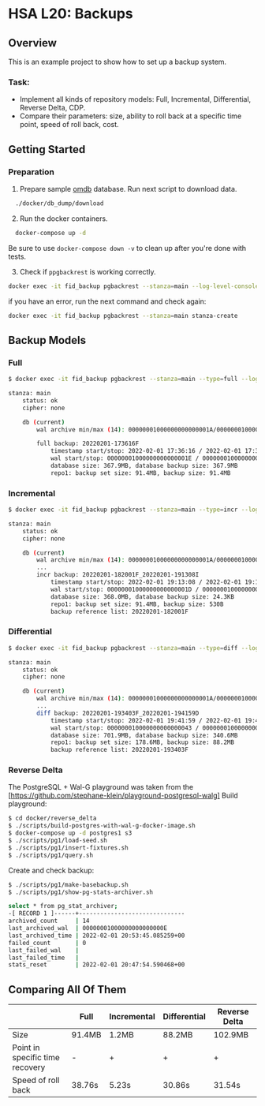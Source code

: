 # HSA L20: Backups

## Overview
This is an example project to show how to set up a backup system.

### Task:
* Implement all kinds of repository models: Full, Incremental, Differential, Reverse Delta, CDP.
* Compare their parameters: size, ability to roll back at a specific time point, speed of roll back, cost.


## Getting Started

### Preparation

1. Prepare sample [omdb](https://github.com/credativ/omdb-postgresql) database. Run next script to download data.
```bash
  ./docker/db_dump/download
```
2. Run the docker containers.
```bash
  docker-compose up -d
```

Be sure to use ```docker-compose down -v``` to clean up after you're done with tests.

3. Check if `ppgbackrest` is working correctly.
```bash
docker exec -it fid_backup pgbackrest --stanza=main --log-level-console=info check
```
if you have an error, run the next command and check again:
```bash
docker exec -it fid_backup pgbackrest --stanza=main stanza-create
```

## Backup Models

### Full
```bash
$ docker exec -it fid_backup pgbackrest --stanza=main --type=full --log-level-console=info backup

stanza: main
    status: ok
    cipher: none

    db (current)
        wal archive min/max (14): 00000001000000000000001A/00000001000000000000001E

        full backup: 20220201-173616F
            timestamp start/stop: 2022-02-01 17:36:16 / 2022-02-01 17:36:53
            wal start/stop: 00000001000000000000001E / 00000001000000000000001E
            database size: 367.9MB, database backup size: 367.9MB
            repo1: backup set size: 91.4MB, backup size: 91.4MB
```

### Incremental
```bash
$ docker exec -it fid_backup pgbackrest --stanza=main --type=incr --log-level-console=info backup

stanza: main
    status: ok
    cipher: none

    db (current)
        wal archive min/max (14): 00000001000000000000001A/00000001000000000000001D
        ...
        incr backup: 20220201-182001F_20220201-191308I
            timestamp start/stop: 2022-02-01 19:13:08 / 2022-02-01 19:13:13
            wal start/stop: 00000001000000000000001D / 00000001000000000000001D
            database size: 368.0MB, database backup size: 24.3KB
            repo1: backup set size: 91.4MB, backup size: 530B
            backup reference list: 20220201-182001F
```

### Differential
```bash
$ docker exec -it fid_backup pgbackrest --stanza=main --type=diff --log-level-console=info backup

stanza: main
    status: ok
    cipher: none

    db (current)
        wal archive min/max (14): 00000001000000000000001A/00000001000000000000001D
        ...
        diff backup: 20220201-193403F_20220201-194159D
            timestamp start/stop: 2022-02-01 19:41:59 / 2022-02-01 19:42:29
            wal start/stop: 000000010000000000000043 / 000000010000000000000043
            database size: 701.9MB, database backup size: 340.6MB
            repo1: backup set size: 178.6MB, backup size: 88.2MB
            backup reference list: 20220201-193403F
```

### Reverse Delta
The PostgreSQL + Wal-G playground was taken from the [https://github.com/stephane-klein/playground-postgresql-walg]
Build playground:
```bash
$ cd docker/reverse_delta
$ ./scripts/build-postgres-with-wal-g-docker-image.sh
$ docker-compose up -d postgres1 s3
$ ./scripts/pg1/load-seed.sh
$ ./scripts/pg1/insert-fixtures.sh
$ ./scripts/pg1/query.sh
```

Create and check backup:
```bash
$ ./scripts/pg1/make-basebackup.sh
$ ./scripts/pg1/show-pg-stats-archiver.sh

select * from pg_stat_archiver;
-[ RECORD 1 ]------+------------------------------
archived_count     | 14
last_archived_wal  | 00000001000000000000000E
last_archived_time | 2022-02-01 20:53:45.085259+00
failed_count       | 0
last_failed_wal    | 
last_failed_time   | 
stats_reset        | 2022-02-01 20:47:54.590468+00
```

## Comparing All Of Them

|  | Full | Incremental | Differential | Reverse Delta |
|---|---|---|---|---|
| Size | 91.4MB | 1.2MB | 88.2MB | 102.9MB |
| Point in specific time recovery | - | + | + | + |
| Speed of roll back | 38.76s | 5.23s | 30.86s | 31.54s |
